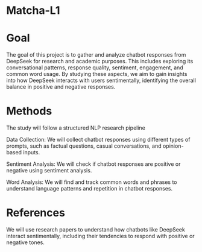 # Matcha-L1

# Goal
The goal of this project is to gather and analyze chatbot responses from DeepSeek for research and academic purposes. This includes exploring its conversational patterns, response quality, sentiment, engagement, and common word usage. By studying these aspects, we aim to gain insights into how DeepSeek interacts with users sentimentally, identifying the overall balance in positive and negative responses.

# Methods
The study will follow a structured NLP research pipeline

Data Collection: We will collect chatbot responses using different types of prompts, such as factual questions, casual conversations, and opinion-based inputs.

Sentiment Analysis: We will check if chatbot responses are positive or negative using sentiment analysis.

Word Analysis: We will find and track common words and phrases to understand language patterns and repetition in chatbot responses.

# References
We will use research papers to understand how chatbots like DeepSeek interact sentimentally, including their tendencies to respond with positive or negative tones.
